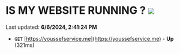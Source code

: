# IS MY WEBSITE RUNNING ? [![](https://img.shields.io/static/v1?label=Sponsor&message=%E2%9D%A4&logo=GitHub&color=%23fe8e86)](https://github.com/sponsors/Youssef-Lehmam)

Last updated: **6/6/2024, 2:41:24 PM**

- `GET` [https://youssefservice.me](https://youssefservice.me) - **Up** (321ms)
